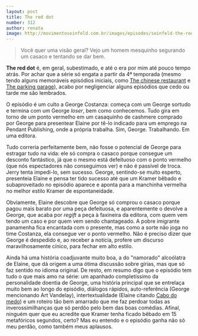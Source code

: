 ```yaml
---
layout: post
title: The red dot
number: 312
author: renata
image: http://movimentoseinfeld.com.br/images/episodes/seinfeld-the-red-dot.jpg
---
```


> Você quer uma visão geral? Vejo um homem mesquinho segurando um casaco e tentando se dar bem.

**The red dot** é, em geral, subestimado, e até o era por mim até pouco tempo atrás. Por achar que a série só engata a partir da 4ª temporada (mesmo tendo alguns memoráveis episódios iniciais, como <a href="http://movimentoseinfeld.com.br/the-chinese-restaurant.html">The chinese restaurant</a> e <a href="http://movimentoseinfeld.com.br/the-parking-garage.html">The parking garage</a>), acabo por negligenciar alguns episódios que cedo ou tarde me são lembrados.

O episódio é um culto a George Costanza: começa com um George sortudo e termina com um George *loser*, bem como conhecemos. Tudo gira em torno de um ponto vermelho em um casaquinho de cashmere comprado por George para presentear Elaine por tê-lo indicado para um emprego na Pendant Publishing, onde a própria trabalha. Sim, George. Trabalhando. Em uma editora.

Tudo correria perfeitamente bem, não fosse o potencial de George para estragar tudo na vida: ele só compra o casaco porque consegue um desconto fantástico, já que o mesmo está defeituoso com o ponto vermelho (que nós espectadores não conseguimos ver) e não é passível de troca. Jerry tenta impedi-lo, sem sucesso. George, sentindo-se muito esperto, presenteia Elaine e pensa ter tido sucesso até que um Kramer bêbado e subaproveitado no episódio aparece e aponta para a manchinha vermelha no melhor estilo Kramer de espontaneidade.

Obviamente, Elaine descobre que George só comprou o casaco porque pagou mais barato por uma peça defeituosa, e aparentemente o devolve a George, que acaba por *regift* a peça à faxineira da editora, com quem vem tendo um caso e por quem vem sendo chantageado. A pobre imigrante panamenha fica encantada com o presente, mas como a sorte não joga no time Costanza, ela consegue ver o ponto vermelho. Não é preciso dizer que George é despedido e, ao receber a notícia, profere um discurso maravilhosamente cínico, para fechar em alto estilo.

Ainda há uma história coadjuvante muito boa, a do "namorado" alcoólatra de Elaine, que dá origem a uma ótima discussão sobre gírias, mas que só faz sentido no idioma original. De resto, em resumo digo que o episódio tem tudo o que mais amo na série: um apanhado completíssimo da personalidade doentia de George, uma história principal que se entrelaça muito bem ao longo do episódio, diálogos rápidos, auto-referência (George mencionando Art Vandelay), intertextualidade (Elaine citando <a href="http://www.imdb.com/title/tt0101540/">Cabo do medo</a>) e um roteiro tão bem amarrado que me faz perdoar todas as inverossimilhanças que só perdôo pelo bem das boas comédias. Afinal, ninguém quer que eu acredite que Kramer tenha ficado bêbado em 15 metafóricos segundos, certo? Mas eu entendo e o episódio ganha não só meu perdão, como também meus aplausos.